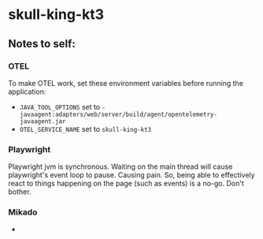 # skull-king-kt3

## Notes to self:

### OTEL

To make OTEL work, set these environment variables before running the application:

- `JAVA_TOOL_OPTIONS` set to `-javaagent:adapters/web/server/build/agent/opentelemetry-javaagent.jar`
- `OTEL_SERVICE_NAME` set to `skull-king-kt3`

### Playwright

Playwright jvm is synchronous. Waiting on the main thread will cause playwright's event loop to pause. Causing pain.
So, being able to effectively react to things happening on the page (such as events) is a no-go. Don't bother.

### Mikado

- 
